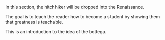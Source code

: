 In this section, the hitchhiker will be dropped into the Renaissance.

The goal is to teach the reader how to become a student by showing them that greatness is teachable.

This is an introduction to the idea of the bottega. 

